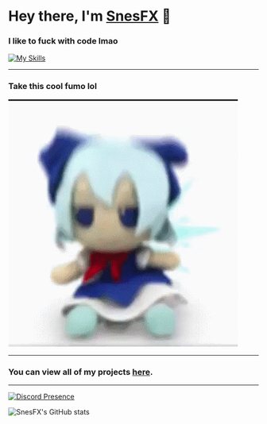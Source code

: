 # Hey there, I'm [SnesFX](https://twitter.com/snesfx) 👋

### I like to fuck with code lmao
[![My Skills](https://skillicons.dev/icons?i=cs,cpp,androidstudio,discord,git,haxe,unity&perline=3)](https://skillicons.dev)

<hr>

### Take this cool fumo lol

![Get Funky](https://raw.githubusercontent.com/SnesFX/CirnoFumo-Haxe/main/assets/images/cirnofumo.gif)

<hr>

### You can view all of my projects [here](https://github.com/SnesFX?tab=repositories).

<hr>

[![Discord Presence](https://lanyard.cnrad.dev/api/809760713638805537)](https://discord.com/users/809760713638805537)

![SnesFX's GitHub stats](https://github-readme-stats.vercel.app/api?username=snesfx&show_icons=true&theme=dracula)
